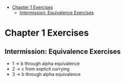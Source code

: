- [Chapter 1 Exercises](#org83a453b)
  - [Intermission: Equivalence Exercises](#orgd47da77)


<a id="org83a453b"></a>

# Chapter 1 Exercises


<a id="orgd47da77"></a>

## Intermission: Equivalence Exercises

-   1 -> b through alpha equivalence
-   2 -> c from explicit currying
-   3 -> b through alpha equivalence